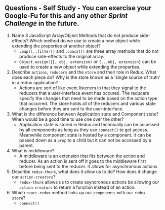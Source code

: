 ## Questions - Self Study - You can exercise your Google-Fu for this and any other _Sprint Challenge_ in the future.

1. Name 3 JavaScript Array/Object Methods that do not produce side-effects? Which method do we use to create a new object while extending the properties of another object?
    * `.map()`, `.filter()` and `.concat()` are three array methods that do not produce side-effects to the original array.
    * `Object.assign({}, obj, extension)` or `{...obj, extension}` can be used to create a new object while extending the properties.
1. Describe `actions`, `reducers` and the `store` and their role in Redux. What does each piece do? Why is the store known as a 'single source of truth' in a redux application?
    * Actions are sort of like event listeners in that they signal to the reducers that a user-interface event has occured. The reducers specify the changes that need to be made based on the action type that occurred. The store holds all of the reducers and various state changes before they are sent to the user-interface.
1. What is the difference between Application state and Component state? When would be a good time to use one over the other?
    * Application state is stored in Redux and technically can be accessed by all components as long as they use `connect()` to get access. Meanwhile component state is hosted by a component. It can be passed down as a `prop` to a child but it can not be accessed by a parent.  
1. What is middleware?
    * A middleware is an extension that fits between the action and reducer. As an action is sent off it goes to the middleware first before being sent to the reducer. It allows for asynchronous actions.
1. Describe `redux-thunk`, what does it allow us to do? How does it change our `action-creators`?
    * `redux-thunk` allows us to create asyncronous actions be allowing our `action-creators` to return a function instead of an action.
1. Which `react-redux` method links up our `components` with our `redux store`?
    * `connect()`